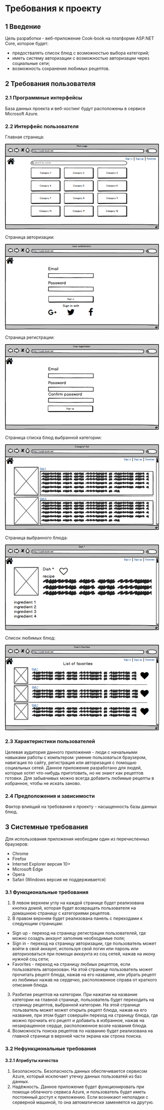 # Требования к проекту

## 1 Введение

Цель разработки - веб-приложение Cook-book на платформе ASP.NET Core, которое будет:
* предоствалять список блюд с возможностью выбора категорий;
* иметь систему авторизации с возможностью авторизации через социальные сети;
* возможность сохранения любимых рецептов.

## 2 Требования пользователя

### 2.1 Программные интерфейсы
База данных проекта и веб-хостинг будут расположены в сервисе Microsoft Azure.

### 2.2 Интерфейс пользователя
Главная страница:

![](https://github.com/insertokai/Cook-book/blob/master/Mockups/Main%20page.png?raw=true)

Страница авторизации:

![](https://github.com/insertokai/Cook-book/blob/master/Mockups/Sign%20in.png?raw=true)

Страница регистрации:

![](https://github.com/insertokai/Cook-book/blob/master/Mockups/Sign%20up.png?raw=true)


Страница списка блюд выбранной категории:

![](https://github.com/insertokai/Cook-book/blob/master/Mockups/Category%20list.png?raw=true)

Страница выбранного блюда:

![](https://github.com/insertokai/Cook-book/blob/master/Mockups/Dish.png?raw=true)

Список любимых блюд:

![](https://github.com/insertokai/Cook-book/blob/master/Mockups/Favorites.png?raw=true)

### 2.3 Характеристики пользователей
Целевая аудитория данного приложения - люди с начальными навыками работы с компьтером: умение пользоваться браузером, навигация по сайту, регистрация или авторизация с помощью социальных сетей. Данное приложение разработано для людей, которые хотят что-нибудь приготовить, но не знают как рецептов готовки. Для забывчивых можно всегда добавить любимые рецепты в избранное, чтобы не искать заново. 

### 2.4 Предположения и зависимости 
Фактор влиящий на требования к проекту - насыщенность базы данных блюд.

## 3 Системные требования
Для использования приложения необходим один из перечисленныз браузеров:
* Chrome
* Firefox
* Internet Explorer версия 10+
* Microsoft Edge
* Opera
* Safari (Windows версия не поддерживается)

### 3.1 Функциональные требования
1. В левом верхнем углу на каждой странице будет реализована кнопка домой, которая будет возвращать пользователя на домашнюю страницу с категориями рецептов.
2. В правом верхнем будет реализована панель с переходами к следующим страницам:
 * Sign up - переход на страницу регистрации пользователей, где можно созадть аккаунт заполнив необходимые поля;
 * Sign in - переход на страницу авторизации, где пользователь может войти в свой аккаунт, используя свой логин или пароль или авторизоваться при помощи аккаунта из соц сетей, нажав на икону нужной соц сети;
 * Favorites - переход на страницу любиых рецептов, если пользователь авторизован. На этой странице пользователь может прочитать рецепт блюда, нажав на его название, или убрать рецепт из любимых нажав на сердечко, расположенное справа от краткого описания блюда.
3. Разбитие рецептов на категории. При нажатии на название категории на главной странице, пользователь будет переходить на страницу рецептов, выбранной категории. На этой странице пользватель может может открыть рецепт блюда, нажав на его название, при этом будет совершён переход на страницу блюда, где можно прочиать его рецепт и добавить в избранное, нажав на незакращенное сердце, расположенное возле названия блюда. 
4. Возможность поиска рецептов по названию будет реализована на главной странице в верхней части экрана как строка поиска.

### 3.2 Нефункциональные требования

#### 3.2.1 Атрибуты качества
1. Безопасность. Безопасность данных обеспечивается сервисом Azure, который исключает утечку данных пользоватей из баз данных.
2. Надёжность. Данное приложение будет функционировать при помощи облачного сервиса Azure, и пользователь будет иметь постоянный доступ к приложению. Если возникают неполадки с серверной машиной, то она автоматически заменяется на другую.
